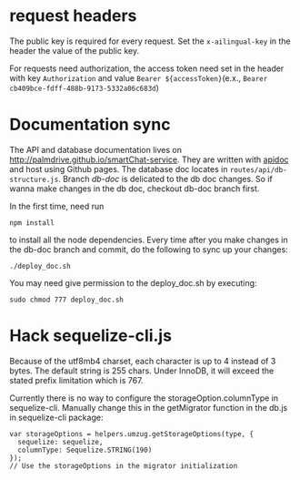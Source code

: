 # request headers

The public key is required for every request. Set the `x-ailingual-key` in the header the value of the public key. 

For requests need authorization, the access token need set in the header with key `Authorization` and value `Bearer ${accessToken}`(e.x., `Bearer cb409bce-fdff-488b-9173-5332a06c683d`)

# Documentation sync

The API and database documentation lives on http://palmdrive.github.io/smartChat-service. They are written with [apidoc](http://apidocjs.com/) and host using Github pages. The database doc locates in `routes/api/db-structure.js`. Branch *db-doc* is delicated to the db doc changes. So if wanna make changes in the db doc, checkout db-doc branch first.

In the first time, need run 
```
npm install
```
to install all the node dependencies. Every time after you make changes in the db-doc branch and commit, do the following to sync up your changes: 
```
./deploy_doc.sh
```

You may need give permission to the deploy_doc.sh by executing:
```
sudo chmod 777 deploy_doc.sh
```

# Hack sequelize-cli.js

Because of the utf8mb4 charset, each character is up to 4 instead of 3 bytes. The default string is 255 chars. Under InnoDB, it will exceed the stated prefix limitation which is 767. 

Currently there is no way to configure the storageOption.columnType in sequelize-cli. Manually change this in the getMigrator function in the db.js in sequelize-cli package:

```
var storageOptions = helpers.umzug.getStorageOptions(type, { 
  sequelize: sequelize,
  columnType: Sequelize.STRING(190)
});
// Use the storageOptions in the migrator initialization
```
